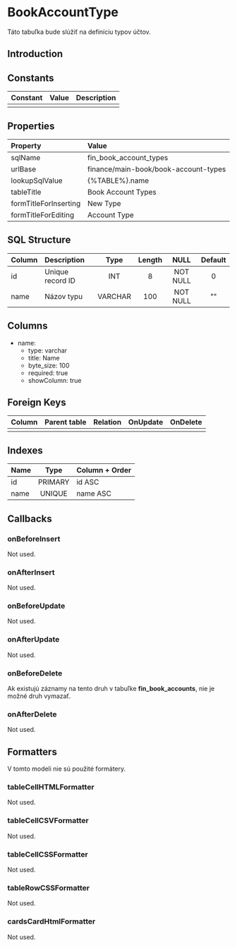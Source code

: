 # BookAccountType

Táto tabuľka bude slúžiť na definíciu typov účtov.

## Introduction

## Constants

| Constant | Value | Description |
| -------- | ----- | ----------- |
|          |       |             |

## Properties

| Property              | Value                                |
| :-------------------- | :----------------------------------- |
| sqlName               | fin_book_account_types               |
| urlBase               | finance/main-book/book-account-types |
| lookupSqlValue        | {%TABLE%}.name                       |
| tableTitle            | Book Account Types                   |
| formTitleForInserting | New Type                             |
| formTitleForEditing   | Account Type                         |

## SQL Structure

| Column | Description      | Type    | Length | NULL     | Default |
| :----- | :--------------- | :-----: | :----: | :------: | :-----: |
| id     | Unique record ID | INT     | 8      | NOT NULL | 0       |
| name   | Názov typu       | VARCHAR | 100    | NOT NULL | ""      |

## Columns

* name:
  * type: varchar
  * title: Name
  * byte_size: 100
  * required: true
  * showColumn: true


## Foreign Keys

| Column | Parent table | Relation | OnUpdate | OnDelete |
| ------ | ------------ | -------- | -------- | -------- |
|        |              |          |          |          |

## Indexes

| Name | Type    | Column + Order |
| :--- | :-----: | :------------- |
| id   | PRIMARY | id ASC         |
| name | UNIQUE  | name ASC       |

## Callbacks

### onBeforeInsert

Not used.

### onAfterInsert

Not used.

### onBeforeUpdate

Not used.

### onAfterUpdate

Not used.

### onBeforeDelete

Ak existujú záznamy na tento druh v tabuľke **fin_book_accounts**, nie je možné druh vymazať.

### onAfterDelete

Not used.

## Formatters

V tomto modeli nie sú použité formátery.

### tableCellHTMLFormatter

Not used.

### tableCellCSVFormatter

Not used.

### tableCellCSSFormatter

Not used.

### tableRowCSSFormatter

Not used.

### cardsCardHtmlFormatter

Not used.
